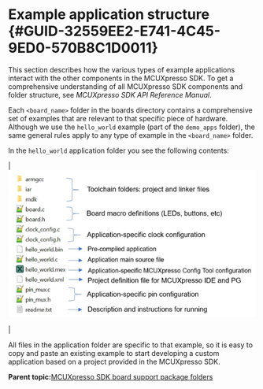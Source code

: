 # Example application structure {#GUID-32559EE2-E741-4C45-9ED0-570B8C1D0011}

This section describes how the various types of example applications interact with the other components in the MCUXpresso SDK. To get a comprehensive understanding of all MCUXpresso SDK components and folder structure, see *MCUXpresso SDK API Reference Manual*.

Each `<board_name>` folder in the boards directory contains a comprehensive set of examples that are relevant to that specific piece of hardware. Although we use the `hello_world` example \(part of the `demo_apps` folder\), the same general rules apply to any type of example in the `<board_name>` folder.

In the `hello_world` application folder you see the following contents:

|![](../images/application_folder_structure.png "Application folder structure")

|

All files in the application folder are specific to that example, so it is easy to copy and paste an existing example to start developing a custom application based on a project provided in the MCUXpresso SDK.

**Parent topic:**[MCUXpresso SDK board support package folders](../topics/mcuxpresso_sdk_board_support_package_folders.md)

